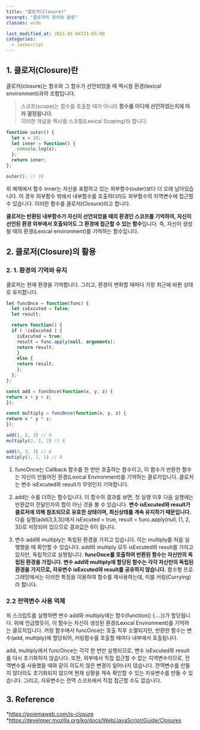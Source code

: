 ```yaml
---
title: "클로져(Closure)"
excerpt: "클로져의 정의와 활용"
classes: wide

last_modified_at: 2021-01-04T21:05:00
categories:
  - Javascript
---
```


## 1. 클로저(Closure)란
클로저(closure)는 함수와 그 함수가 선언되었을 때 렉시컬 환경(lexical environment)과의 조합입니다.

> 스코프(scope)는 함수를 호출할 때가 아니라 **함수를 어디에 선언하였는지에 따라 결정됩니다**.    
> 이러한 개념을 렉시컬 스코핑(Lexical Scoping)라 합니다.

```js
function outer() {
  let x = 10;
  let inner = function() {
    console.log(x);
  };
  return inner;
};

outer(); // 10
````

위 예제에서 함수 inner는 자신을 포함하고 있는 외부함수(outer)보다 더 오래 남아있습니다. 이 경우 외부함수 밖에서 내부함수를 호출하더라도 외부함수의 지역변수에 접근할 수 있습니다. 이러한 함수를 클로저(Closure)라고 합니다.

**클로저는 반환된 내부함수가 자신이 선언되었을 때의 환경인 스코프를 기억하여, 자신이 선언된 환경 외부에서 호출되어도 그 환경에 접근할 수 있는 함수**입니다. 즉, 자신이 생성될 때의 환경(Lexical environment)를 기억하는 함수입니다.

## 2. 클로저(Closure)의 활용

### 2. 1. 환경의 기억와 유지
클로저는 현재 환경을 기억합니다. 그리고, 환경이 변화할 때마다 가장 최근에 바뀐 상태로 유지합니다.

```js
let funcOnce = function(func) {
  let isExcuted = false;
  let result;

  return function() {
  if ( !isExcuted ) {
    isExcuted = true;
    result = func.apply(null, arguments);
    return result;
    }
    else {
    return result;
    };
  };
};

const add = funcOnce(function(x, y, z) {
return x + y + z;
});

const multiply = funcOnce(function(x, y, z) {
return x * y * z;
});

add(1, 2, 3) // 6
multiply(2, 2, 2) // 8

add(3, 3, 3) // 6
mutiply(1, 1, 1) // 8
````

1. funcOnce는 Callback 함수를 한 번만 호출하는 함수이고, 이 함수가 반환한 함수는 자신이 만들어진 환경(Lexical Environment)를 기억하는 클로저입니다. 클로저는 변수 isExcuted와 result가 무엇인지 기억합니다.

2. add는 수를 더하는 함수입니다. 이 함수의 결과를 보면, 첫 실행 이후 다음 실행에는 반환값이 전달인자의 합이 아닌 것을 볼 수 있습니다. **변수 isExcuted와 result가 클로저에 의해 참조되므로 유효한 상태이며, 최신상태를 계속 유지하기 때문입니다.** 다음 실행(add(3,3,3))에서 isExcuted = true, result = func.apply(null, [1, 2, 3])로 저장되어 있으므로 결과값은 6이 됩니다.

3. 변수 add와 multiply는 독립된 환경을 가지고 있습니다. 이는 multiply를 처음 실행했을 때 확인할 수 있습니다. add와 multiply 모두 isExcuted와 result를 가지고 있지만, 독립적으로 실행됩니다.  **funcOnce를 호출하여 반환된 함수는 자신만의 독립된 환경을 가집니다. 변수 add와 multiply에 할당된 함수는 각각 자신만의 독립된 환경을 가지므로, 자유변수 isExcuted와 result를 공유하지 않습니다.** 함수형 프로그래밍에서는 이러한 특징을 이용하여 함수를 재사용하는데, 이를 커링(Currying)라 합니다.

    
### 2.2 전역변수 사용 억제
위 스크립트를 실행하면 변수 add와 multiply에는 함수(function() {....})가 할당됩니다. 위에 언급했듯이, 이 함수는 자신이 생성된 환경(Lexical Environment)를 기억하는 클로저입니다. 커링 함수에서 funcOnce는 호출 직후 소멸되지만, 반환한 함수는 변수(add, multiply)에 할당되어, 커링함수를 호출할 때마다 내부에서 호출됩니다.

add, multiply에서 funcOnce는 각각 한 번만 실행되므로, 변수 isExcuted와 result를 다시 초기화하지 않습니다. 또한, 외부에서 직접 접근할 수 없는 지역변수이므로, 전역변수를 사용했을 때와 같이 의도치 않은 변경이 일어나지 않습니다. 전역변수를 만들지 않더라도 초기화되지 않으며 현재 상황을 계속 확인할 수 있는 자유변수를 만들 수 있습니다. 그리고, 자유변수는 전역 스코프에서 직접 접근할 수도 없습니다.

## 3. Reference
*https://poiemaweb.com/js-closure    
*https://developer.mozilla.org/ko/docs/Web/JavaScript/Guide/Closures

